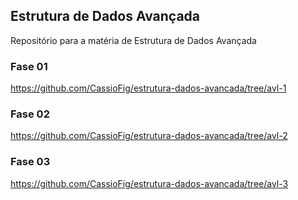 ## Estrutura de Dados Avançada
Repositório para a matéria de Estrutura de Dados Avançada

### Fase 01
https://github.com/CassioFig/estrutura-dados-avancada/tree/avl-1

### Fase 02
https://github.com/CassioFig/estrutura-dados-avancada/tree/avl-2

### Fase 03
https://github.com/CassioFig/estrutura-dados-avancada/tree/avl-3
